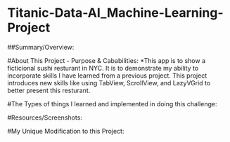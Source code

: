 # Titanic-Data-AI_Machine-Learning-Project

##Summary/Overview: 

#About This Project - Purpose & Cababilities: *This app is to show a ficticional sushi resturant in NYC. It is to demonstrate my ability to incorporate skills I have learned from a previous project. This project introduces new skills like using TabView, ScrollView, and LazyVGrid to better present this resturant. 

#The Types of things I learned and implemented in doing this challenge: 



#Resources/Screenshots:


#My Unique Modification to this Project:
